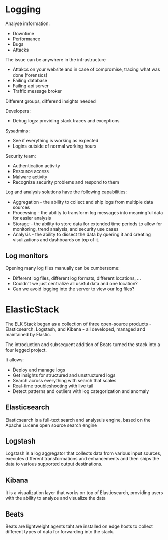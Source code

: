 # Logging
Analyse imformation:
- Downtime
- Performance
- Bugs
- Attacks

The issue can be anywhere in the infrastructure
- Attakcs on your website and in case of compromise, tracing what was done (forensics)
- Failing database
- Failing api server
- Traffic message broker

Different groups, differend insights needed

Developers:
- Debug logs: providing stack traces and exceptions

Sysadmins:
- See if everything is working as expected
- Logins outside of normal working hours

Security team:
- Authentication activity
- Resource access
- Malware activity
- Recognize security problems and respond to them

Log and analysis solutions have the following capabilities:
- Aggregation - the ability to collect and ship logs from multiple data sources
- Processing - the ability to transform log messages into meaningful data for easier analysis
- Storage - the ability to store data for extended time periods to allow for monitoring, trend analysis, and security use cases
- Analysis - the ability to dissect the data by quering it and creating visulizations and dashboards on top of it.

## Log monitors
Opening many log files manually can be cumbersome:
- Different log files, different log formats, different locations, ...
- Couldn't we just centralize all useful data and one location?
- Can we avoid logging into the server to view our log files?

# ElasticStack
The ELK Stack began as a collection of three open-source products - Elasticsearch, Logstash, and Kibana - all developed, managed and maintained by Elastic.

The introduction and subsequent addition of Beats turned the stack into a four legged project.

It allows:
- Deploy and manage logs
- Get insights for structured and unstructured logs
- Search across everything with search that scales
- Real-time troubleshooting with live tail
- Detect patterns and outliers with log categorization and anomaly

## Elasticsearch
Elasticsearch is a full-text search and analysuis engine, based on the Apache Lucene open source search engine

## Logstash
Logstash is a log aggregator that collects data from various input sources, executes different transformations and enhancements and then ships the data to various supported output destinations.

## Kibana
It is a visualization layer that works on top of Elasticsearch, providing users with the ability to analyze and visualize the data

## Beats
Beats are lightweight agents taht are installed on edge hosts to collect different types of data for forwarding into the stack.

